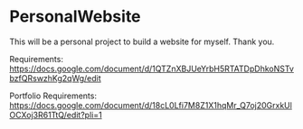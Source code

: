 # PersonalWebsite
This will be a personal project to build a website for myself. Thank you.

Requirements:
  https://docs.google.com/document/d/1QTZnXBJUeYrbH5RTATDpDhkoNSTvbzfQRswzhKg2qWg/edit

Portfolio Requirements:
  https://docs.google.com/document/d/18cL0Lfi7M8Z1X1hqMr_Q7oj20GrxkUlOCXoj3R61TtQ/edit?pli=1
